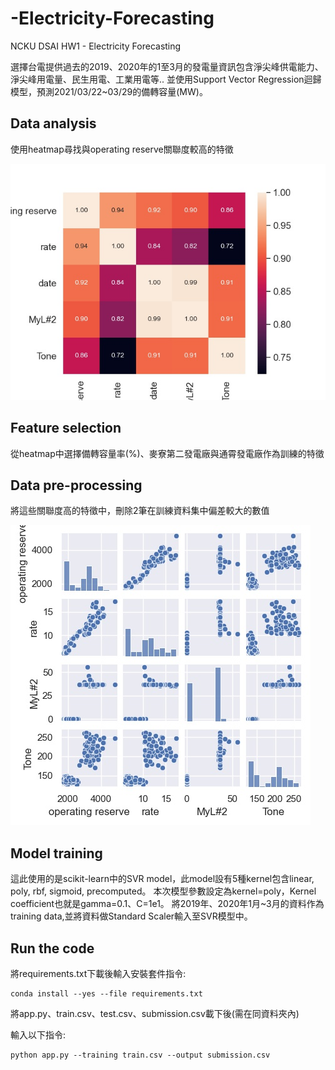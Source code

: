 
# -Electricity-Forecasting

NCKU DSAI HW1 - Electricity Forecasting

選擇台電提供過去的2019、2020年的1至3月的發電量資訊包含淨尖峰供電能力、淨尖峰用電量、民生用電、工業用電等..
並使用Support Vector Regression迴歸模型，預測2021/03/22~03/29的備轉容量(MW)。

## Data analysis ##
使用heatmap尋找與operating reserve關聯度較高的特徵

![heatmap](https://github.com/linzh0205/-Electricity-Forecasting/blob/main/heatmap.jpeg)


## Feature selection ##
從heatmap中選擇備轉容量率(%)、麥寮第二發電廠與通霄發電廠作為訓練的特徵

## Data pre-processing ##
將這些關聯度高的特徵中，刪除2筆在訓練資料集中偏差較大的數值

![clean](https://github.com/linzh0205/-Electricity-Forecasting/blob/main/clean.jpeg)


## Model training ##
這此使用的是scikit-learn中的SVR model，此model設有5種kernel包含linear, poly, rbf, sigmoid, precomputed。
本次模型參數設定為kernel=poly，Kernel coefficient也就是gamma=0.1、C=1e1。
將2019年、2020年1月~3月的資料作為training data,並將資料做Standard Scaler輸入至SVR模型中。




## Run the code ##
將requirements.txt下載後輸入安裝套件指令:
```
conda install --yes --file requirements.txt
```
將app.py、train.csv、test.csv、submission.csv載下後(需在同資料夾內)

輸入以下指令:
```
python app.py --training train.csv --output submission.csv
```
